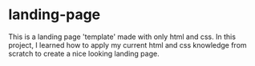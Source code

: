 # landing-page
This is a landing page 'template' made with only html and css. In this project, I learned how to apply my current html and css knowledge from scratch to create a nice looking landing page.
